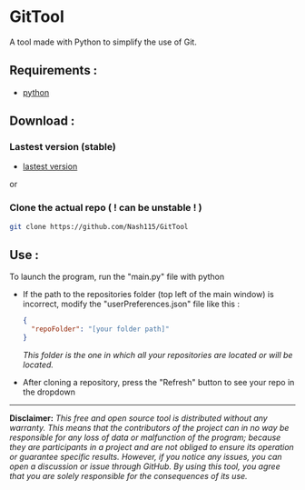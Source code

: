 # GitTool
A tool made with Python to simplify the use of Git.

## Requirements :
- [python](https://www.python.org/downloads/)

## Download :

### Lastest version (stable)
- [lastest version](https://github.com/Nash115/GitTool/releases/tag/v-0.1.1)

or 

### Clone the actual repo ( ! can be unstable ! )
```bash
git clone https://github.com/Nash115/GitTool
```

## Use :
To launch the program, run the "main.py" file with python

- If the path to the repositories folder (top left of the main window) is incorrect, modify the "userPreferences.json" file like this :
  ```json
  {
    "repoFolder": "[your folder path]"
  }
  ```
  *This folder is the one in which all your repositories are located or will be located.*

- After cloning a repository, press the "Refresh" button to see your repo in the dropdown

----------

**Disclaimer:** _This free and open source tool is distributed without any warranty. This means that the contributors of the project can in no way be responsible for any loss of data or malfunction of the program; because they are participants in a project and are not obliged to ensure its operation or guarantee specific results. However, if you notice any issues, you can open a discussion or issue through GitHub. By using this tool, you agree that you are solely responsible for the consequences of its use._

